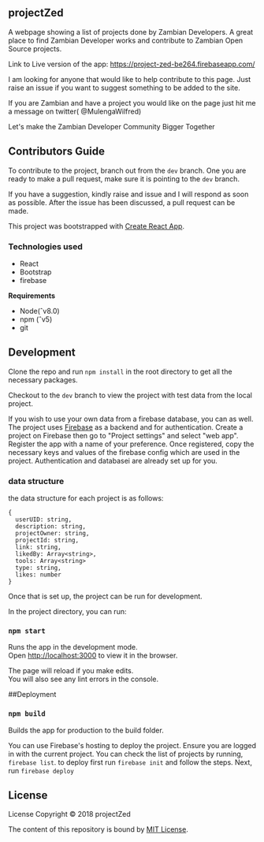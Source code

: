 ## projectZed
A webpage showing a list of projects done by Zambian Developers. A great place to find Zambian Developer works and contribute to Zambian Open Source projects.

Link to Live version of the app: https://project-zed-be264.firebaseapp.com/

I am looking for anyone that would like to help contribute to this page. Just raise an issue if you want to suggest something to be added to the site.

If you are Zambian and have a project you would like on the page just hit me a message on twitter( @MulengaWilfred)

Let's make the Zambian Developer Community Bigger Together

## Contributors Guide

To contribute to the project, branch out from the `dev` branch. One you are ready to make a pull request, make sure it is pointing to the `dev` branch.

If you have a suggestion, kindly raise and issue and I will respond as soon as possible. After the issue has been discussed, a pull request can be made.

This project was bootstrapped with [Create React App](https://github.com/facebook/create-react-app).

### Technologies used

- React
- Bootstrap
- firebase

**Requirements**

- Node(ˆv8.0)
- npm (ˆv5)
- git

## Development

Clone the repo and run `npm install` in the root directory to get all the necessary packages.

Checkout to the `dev` branch to view the project with test data from the local project.

If you wish to use your own data from a firebase database, you can as well. The project uses [Firebase](https://firebase.google.com/) as a backend and for authentication. Create a project on Firebase then go to "Project settings" and select "web app". Register the app with a name of your preference. Once registered, copy the necessary keys and values of the firebase config which are used in the project. Authentication and databasei are already set up for you.

### data structure

the data structure for each project is as follows:
  ```
  {
    userUID: string,
    description: string,
    projectOwner: string,
    projectId: string,
    link: string,
    likedBy: Array<string>,
    tools: Array<string>
    type: string,
    likes: number
  }
```

Once that is set up, the project can be run for development.

In the project directory, you can run:

### `npm start`

Runs the app in the development mode.<br>
Open [http://localhost:3000](http://localhost:3000) to view it in the browser.

The page will reload if you make edits.<br>
You will also see any lint errors in the console.

##Deployment

### `npm build`

Builds the app for production to the build folder.

You can use Firebase's hosting to deploy the project. Ensure you are logged in with the current project. You can check the list of projects by running, `firebase list`. to deploy first run `firebase init` and follow the steps. Next, run `firebase deploy`

## License

License
Copyright © 2018 projectZed

The content of this repository is bound by [MIT License](https://github.com/WillzMu/projectZed/blob/master/LICENSE).

